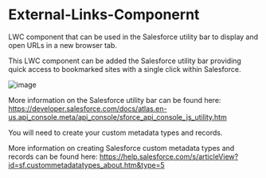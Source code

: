 # External-Links-Componernt
LWC component that can be used in the Salesforce utility bar to display and open URLs in a new browser tab.

This LWC component can be added the Salesforce utility bar providing quick access to bookmarked sites with a single click within Salesforce.

![image](https://user-images.githubusercontent.com/17201069/158031004-82ff10ab-708d-48f1-bca1-d11ffeb76c8e.png)


More information on the Salesforce utility bar can be found here: 
https://developer.salesforce.com/docs/atlas.en-us.api_console.meta/api_console/sforce_api_console_js_utility.htm

You will need to create your custom metadata types and records.

More information on creating Salesforce custom metadata types and records can be found here:
https://help.salesforce.com/s/articleView?id=sf.custommetadatatypes_about.htm&type=5

